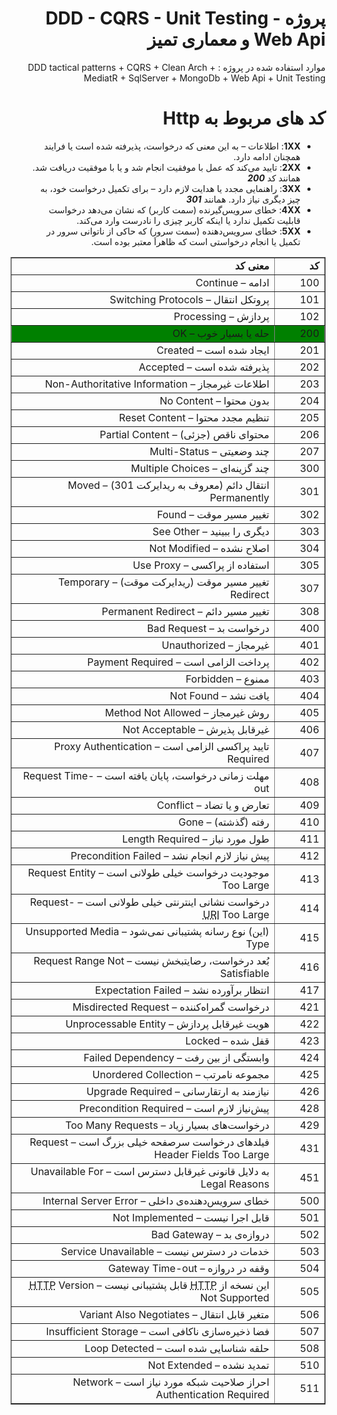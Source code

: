 <div dir="rtl" style="text-align: right;">
  <h1>پروژه  DDD - CQRS - Unit Testing - Web Api و معماری تمیز</h1>
<p>
  موارد استفاده شده در پروژه :
  DDD tactical patterns + CQRS + Clean Arch + MediatR +  SqlServer + MongoDb + Web Api + Unit Testing
  </p>
<p>
 
  </p>
  
  <h1>کد های مربوط به Http </h1>
  <ul dir="rtl">
<li><strong>1XX</strong>: اطلاعات – به این معنی که درخواست، پذیرفته شده است یا فرایند همچنان ادامه دارد.</li>
<li><strong>2XX</strong>: تایید می‌کند که عمل با موفقیت انجام شد و یا با موفقیت دریافت شد. همانند کد <b><i>200</i></b></li>
<li><strong>3XX</strong>: راهنمایی مجدد یا هدایت لازم دارد – برای تکمیل درخواست خود، به چیز دیگری نیاز دارد. همانند <b><i>301</i></b></li>
<li><strong>4XX</strong>: خطای سرویس‌گیرنده (سمت کاربر) که نشان می‌دهد درخواست قابلیت تکمیل ندارد یا اینکه کاربر چیزی را نادرست وارد می‌کند.</li>
<li><strong>5XX</strong>: خطای سرویس‌دهنده (سمت سرور) که حاکی از ناتوانی سرور در تکمیل یا انجام درخواستی است که ظاهراَ معتبر بوده است.</li>
</ul>
  <table border="1" style="width: 100%;text-align: right;" dir="rtl">
        <tbody>
            <tr style="height: 22px;">
              <td style="width: 69px; height: 22px;"><b>کد</b></td>
              <td style="width: 458.6px; height: 22px;"><b>معنی کد</b></td>
            </tr>
            <tr style="height: 22px;">
                <td style="width: 69px; height: 22px;">100</td>
                <td style="width: 458.6px; height: 22px;">ادامه –&nbsp;Continue</td>
            </tr>
            <tr style="height: 22px;">
                <td style="width: 69px; height: 22px;">101</td>
                <td style="width: 458.6px; height: 22px;">پروتکل انتقال –&nbsp;Switching Protocols</td>
            </tr>
            <tr style="height: 22px;">
                <td style="width: 69px; height: 22px;">102</td>
                <td style="width: 458.6px; height: 22px;">پردازش –&nbsp;Processing</td>
            </tr>
            <tr style="height: 22px;background-color: green;">
                <td style="width: 69px; height: 22px;">200</td>
                <td style="width: 458.6px; height: 22px;">حله یا بسیار خوب –&nbsp;OK</td>
            </tr>
            <tr style="height: 22px;">
                <td style="width: 69px; height: 22px;">201</td>
                <td style="width: 458.6px; height: 22px;">ایجاد شده است –&nbsp;Created</td>
            </tr>
            <tr style="height: 22px;">
                <td style="width: 69px; height: 22px;">202</td>
                <td style="width: 458.6px; height: 22px;">پذیرفته شده است –&nbsp;Accepted</td>
            </tr>
            <tr style="height: 22px;">
                <td style="width: 69px; height: 22px;">203</td>
                <td style="width: 458.6px; height: 22px;">اطلاعات غیرمجاز –&nbsp;Non-Authoritative Information</td>
            </tr>
            <tr style="height: 22px;">
                <td style="width: 69px; height: 22px;">204</td>
                <td style="width: 458.6px; height: 22px;">بدون محتوا –&nbsp;No Content</td>
            </tr>
            <tr style="height: 22px;">
                <td style="width: 69px; height: 22px;">205</td>
                <td style="width: 458.6px; height: 22px;">تنظیم مجدد محتوا –&nbsp;Reset Content</td>
            </tr>
            <tr style="height: 22px;">
                <td style="width: 69px; height: 22px;">206</td>
                <td style="width: 458.6px; height: 22px;">محتوای ناقص (جزئی) –&nbsp;Partial Content</td>
            </tr>
            <tr style="height: 22px;">
                <td style="width: 69px; height: 22px;">207</td>
                <td style="width: 458.6px; height: 22px;">چند وضعیتی –&nbsp;Multi-Status</td>
            </tr>
            <tr style="height: 22px;">
                <td style="width: 69px; height: 22px;">300</td>
                <td style="width: 458.6px; height: 22px;">چند گزینه‌ای –&nbsp;Multiple Choices</td>
            </tr>
            <tr style="height: 22px;">
                <td style="width: 69px; height: 22px;">301</td>
                <td style="width: 458.6px; height: 22px;">انتقال دائم (معروف به ریدایرکت 301) –&nbsp;Moved Permanently
                </td>
            </tr>
            <tr style="height: 22px;">
                <td style="width: 69px; height: 22px;">302</td>
                <td style="width: 458.6px; height: 22px;">تغییر مسیر موقت –&nbsp;Found</td>
            </tr>
            <tr style="height: 22px;">
                <td style="width: 69px; height: 22px;">303</td>
                <td style="width: 458.6px; height: 22px;">دیگری را ببینید –&nbsp;See Other</td>
            </tr>
            <tr style="height: 22px;">
                <td style="width: 69px; height: 22px;">304</td>
                <td style="width: 458.6px; height: 22px;">اصلاح نشده –&nbsp;Not Modified</td>
            </tr>
            <tr style="height: 22px;">
                <td style="width: 69px; height: 22px;">305</td>
                <td style="width: 458.6px; height: 22px;">استفاده از پراکسی –&nbsp;Use Proxy</td>
            </tr>
            <tr style="height: 22px;">
                <td style="width: 69px; height: 22px;">307</td>
                <td style="width: 458.6px; height: 22px;">تغییر مسیر موقت (ریدایرکت موقت) –&nbsp;Temporary Redirect</td>
            </tr>
            <tr style="height: 22px;">
                <td style="width: 69px; height: 22px;">308</td>
                <td style="width: 458.6px; height: 22px;">تغییر مسیر دائم –&nbsp;Permanent Redirect</td>
            </tr>
            <tr style="height: 22px;">
                <td style="width: 69px; height: 22px;"><span>400</span></td>
                <td style="width: 458.6px; height: 22px;">درخواست بد –&nbsp;Bad Request</td>
            </tr>
            <tr style="height: 22px;">
                <td style="width: 69px; height: 22px;"><span>401</span></td>
                <td style="width: 458.6px; height: 22px;">غیرمجاز –&nbsp;Unauthorized</td>
            </tr>
            <tr style="height: 22px;">
                <td style="width: 69px; height: 22px;">402</td>
                <td style="width: 458.6px; height: 22px;">پرداخت الزامی است –&nbsp;Payment Required</td>
            </tr>
            <tr style="height: 22px;">
                <td style="width: 69px; height: 22px;"><span>403</span></td>
                <td style="width: 458.6px; height: 22px;">ممنوع –&nbsp;Forbidden</td>
            </tr>
            <tr style="height: 22px;">
                <td style="width: 69px; height: 22px;"><span>404</span></td>
                <td style="width: 458.6px; height: 22px;">یافت نشد –&nbsp;Not Found</td>
            </tr>
            <tr style="height: 22px;">
                <td style="width: 69px; height: 22px;">405</td>
                <td style="width: 458.6px; height: 22px;">روش غیرمجاز –&nbsp;Method Not Allowed</td>
            </tr>
            <tr style="height: 22px;">
                <td style="width: 69px; height: 22px;">406</td>
                <td style="width: 458.6px; height: 22px;">غیرقابل پذیرش –&nbsp;Not Acceptable</td>
            </tr>
            <tr style="height: 22px;">
                <td style="width: 69px; height: 22px;">407</td>
                <td style="width: 458.6px; height: 22px;">تایید پراکسی الزامی است –&nbsp;Proxy Authentication Required
                </td>
            </tr>
            <tr style="height: 22px;">
                <td style="width: 69px; height: 22px;"><span>408</span></td>
                <td style="width: 458.6px; height: 22px;">مهلت زمانی درخواست، پایان یافته است –&nbsp;Request Time-out
                </td>
            </tr>
            <tr style="height: 22px;">
                <td style="width: 69px; height: 22px;">409</td>
                <td style="width: 458.6px; height: 22px;">تعارض و یا تضاد –&nbsp;Conflict</td>
            </tr>
            <tr style="height: 22px;">
                <td style="width: 69px; height: 22px;">410</td>
                <td style="width: 458.6px; height: 22px;">رفته (گذشته) –&nbsp;Gone</td>
            </tr>
            <tr style="height: 22px;">
                <td style="width: 69px; height: 22px;">411</td>
                <td style="width: 458.6px; height: 22px;">طول مورد نیاز –&nbsp;Length Required</td>
            </tr>
            <tr style="height: 22px;">
                <td style="width: 69px; height: 22px;">412</td>
                <td style="width: 458.6px; height: 22px;">پیش‌ نیاز لازم انجام نشد –&nbsp;Precondition Failed</td>
            </tr>
            <tr style="height: 22px;">
                <td style="width: 69px; height: 22px;">413</td>
                <td style="width: 458.6px; height: 22px;">موجودیت درخواست خیلی طولانی است –&nbsp;Request Entity Too Large
                </td>
            </tr>
            <tr style="height: 22px;">
                <td style="width: 69px; height: 22px;">414</td>
                <td style="width: 458.6px; height: 22px;">درخواست نشانی اینترنتی خیلی طولانی است –&nbsp;Request-<abbr title="Uniform Resource Identifier">URI</abbr> Too Large</td>
            </tr>
            <tr style="height: 22px;">
                <td style="width: 69px; height: 22px;">415</td>
                <td style="width: 458.6px; height: 22px;">(این) نوع رسانه پشتیبانی نمی‌شود –&nbsp;Unsupported Media Type
                </td>
            </tr>
            <tr style="height: 22px;">
                <td style="width: 69px; height: 22px;">416</td>
                <td style="width: 458.6px; height: 22px;">بُعد درخواست، رضایتبخش نیست –&nbsp;Request Range Not Satisfiable
                </td>
            </tr>
            <tr style="height: 22px;">
                <td style="width: 69px; height: 22px;">417</td>
                <td style="width: 458.6px; height: 22px;">انتظار برآورده نشد –&nbsp;Expectation Failed</td>
            </tr>
            <tr style="height: 22px;">
                <td style="width: 69px; height: 22px;">421</td>
                <td style="width: 458.6px; height: 22px;">درخواست گمراه‌کننده –&nbsp;Misdirected Request</td>
            </tr>
            <tr style="height: 22px;">
                <td style="width: 69px; height: 22px;">422</td>
                <td style="width: 458.6px; height: 22px;">هویت غیرقابل پردازش –&nbsp;Unprocessable Entity</td>
            </tr>
            <tr style="height: 22px;">
                <td style="width: 69px; height: 22px;">423</td>
                <td style="width: 458.6px; height: 22px;">قفل شده –&nbsp;Locked</td>
            </tr>
            <tr style="height: 22px;">
                <td style="width: 69px; height: 22px;">424</td>
                <td style="width: 458.6px; height: 22px;">وابستگی از بین رفت –&nbsp;Failed Dependency</td>
            </tr>
            <tr style="height: 22px;">
                <td style="width: 69px; height: 22px;">425</td>
                <td style="width: 458.6px; height: 22px;">مجموعه نامرتب –&nbsp;Unordered Collection</td>
            </tr>
            <tr style="height: 22px;">
                <td style="width: 69px; height: 22px;">426</td>
                <td style="width: 458.6px; height: 22px;">نیازمند به ارتقارسانی –&nbsp;Upgrade Required</td>
            </tr>
            <tr style="height: 22px;">
                <td style="width: 69px; height: 22px;">428</td>
                <td style="width: 458.6px; height: 22px;">پیش‌نیاز لازم است –&nbsp;Precondition Required</td>
            </tr>
            <tr style="height: 22px;">
                <td style="width: 69px; height: 22px;">429</td>
                <td style="width: 458.6px; height: 22px;">درخواست‌های بسیار زیاد –&nbsp;Too Many Requests</td>
            </tr>
            <tr style="height: 22px;">
                <td style="width: 69px; height: 22px;">431</td>
                <td style="width: 458.6px; height: 22px;">فیلدهای درخواست سرصفحه&nbsp;خیلی بزرگ است –&nbsp;Request Header Fields Too Large</td>
            </tr>
            <tr style="height: 22px;">
                <td style="width: 69px; height: 22px;">451</td>
                <td style="width: 458.6px; height: 22px;">به دلایل قانونی غیرقابل دسترس است –&nbsp;Unavailable For Legal Reasons
                </td>
            </tr>
            <tr style="height: 22px;">
                <td style="width: 69px; height: 22px;">500</td>
                <td style="width: 458.6px; height: 22px;">خطای سرویس‌دهنده‌ی داخلی –&nbsp;Internal Server Error</td>
            </tr>
            <tr style="height: 22px;">
                <td style="width: 69px; height: 22px;">501</td>
                <td style="width: 458.6px; height: 22px;">قابل اجرا نیست –&nbsp;Not Implemented</td>
            </tr>
            <tr style="height: 22px;">
                <td style="width: 69px; height: 22px;"><span>502</span></td>
                <td style="width: 458.6px; height: 22px;">دروازه‌ی بد –&nbsp;Bad Gateway</td>
            </tr>
            <tr style="height: 22px;">
                <td style="width: 69px; height: 22px;"><span>503</span></td>
                <td style="width: 458.6px; height: 22px;">خدمات در دسترس نیست –&nbsp;Service Unavailable</td>
            </tr>
            <tr style="height: 22px;">
                <td style="width: 69px; height: 22px;"><span>504</span></td>
                <td style="width: 458.6px; height: 22px;">وقفه در دروازه –&nbsp;Gateway Time-out</td>
            </tr>
            <tr style="height: 22px;">
                <td style="width: 69px; height: 22px;">505</td>
                <td style="width: 458.6px; height: 22px;">این نسخه از <abbr title="HyperText Transfer Protocol">HTTP</abbr> قابل پشتیبانی نیست –&nbsp;<abbr title="HyperText Transfer Protocol">HTTP</abbr> Version Not Supported</td>
            </tr>
            <tr style="height: 22px;">
                <td style="width: 69px; height: 22px;">506</td>
                <td style="width: 458.6px; height: 22px;">متغیر قابل انتقال –&nbsp;Variant Also Negotiates</td>
            </tr>
            <tr style="height: 22px;">
                <td style="width: 69px; height: 22px;">507</td>
                <td style="width: 458.6px; height: 22px;">فضا ذخیره‌سازی ناکافی است –&nbsp;Insufficient Storage</td>
            </tr>
            <tr style="height: 22px;">
                <td style="width: 69px; height: 22px;">508</td>
                <td style="width: 458.6px; height: 22px;">حلقه شناسایی شده است –&nbsp;Loop Detected</td>
            </tr>
            <tr style="height: 22px;">
                <td style="width: 69px; height: 22px;">510</td>
                <td style="width: 458.6px; height: 22px;">تمدید نشده –&nbsp;Not Extended</td>
            </tr>
            <tr style="height: 22px;">
                <td style="width: 69px; height: 22px;">511</td>
                <td style="width: 458.6px; height: 22px;">احراز صلاحیت شبکه مورد نیاز است –&nbsp;Network Authentication Required
                </td>
            </tr>
        </tbody>
    </table>
  </div>

